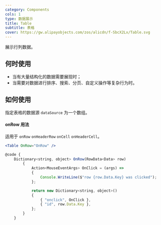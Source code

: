 ```yaml
---
category: Components
cols: 1
type: 数据展示
title: Table
subtitle: 表格
cover: https://gw.alipayobjects.com/zos/alicdn/f-SbcX2Lx/Table.svg
---
```


展示行列数据。

## 何时使用

- 当有大量结构化的数据需要展现时；
- 当需要对数据进行排序、搜索、分页、自定义操作等复杂行为时。

## 如何使用

指定表格的数据源 `dataSource` 为一个数组。

#### onRow 用法

适用于 `onRow` `onHeaderRow` `onCell` `onHeaderCell`。

```jsx
<Table OnRow="OnRow" />

@code {
    Dictionary<string, object> OnRow(RowData<Data> row)
        {
            Action<MouseEventArgs> OnClick = (args) =>
            {
                Console.WriteLine($"row {row.Data.Key} was clicked");
            };

            return new Dictionary<string, object>()
            {
                { "onclick", OnClick },
                { "id", row.Data.Key },
            };
        }
    }
```
